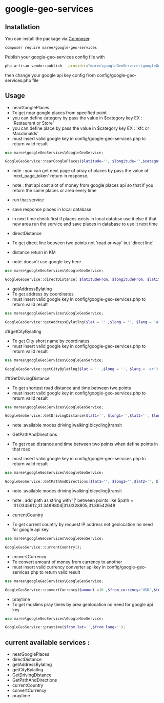 # google-geo-services
## Installation

You can install the package via [Composer](https://getcomposer.org).

```bash
composer require maree/google-geo-services
```
Publish your google-geo-services config file with

```bash
php artisan vendor:publish --provider="maree\googleGeoServices\googleGeoServiceProvider" --tag="google-geo-services"
```
then change your google api key config from config/google-geo-services.php file
## Usage

- nearGooglePlaces
- To get near google places from specified point 
- you can define category by pass the value in $category key EX : 'Restaurant or Store'
- you can define place by pass the value in $category key EX : 'kfc or Macdonalds'
- must insert valid google key in config/google-geo-services.php to return valid result
```php
use maree\googleGeoServices\GoogleGeoService;

GoogleGeoService::nearGooglePlaces($latitude='', $longitude='',$category='',$lang='ar',$next_page_token='');  


```
- note : you can get next page of array of places by pass the value of 'next_page_token' return in response.
- note : that api cost alot of money from google places api so that if you return the same places or area every time
- run that service
- save response places in local database 
- in next time check first if places exists in local databse use it else if that new area run the service and save places in database to use it next time

- directDistance
- To get direct line between two points not 'road or way' but 'direct line'
- distance return in KM
- note: doesn't use google key here
```php
use maree\googleGeoServices\GoogleGeoService;

GoogleGeoService::directDistance( $latitudeFrom, $longitudeFrom, $latitudeTo, $longitudeTo);  


```
- getAddressBylatlng
- To get address by coordinates 
- must insert valid google key in config/google-geo-services.php to return valid result
```php
use maree\googleGeoServices\GoogleGeoService;

GoogleGeoService::getAddressBylatlng($lat = '' ,$long = '', $lang = 'ar');  


```
##getCityBylatlng
- To get City short name by coordinates 
- must insert valid google key in config/google-geo-services.php to return valid result
```php
use maree\googleGeoServices\GoogleGeoService;

GoogleGeoService::getCityBylatlng($lat = '' ,$long = '', $lang = 'ar');  


```
##GetDrivingDistance
- To get shortest road distance and time between two points 
- must insert valid google key in config/google-geo-services.php to return valid result
```php
use maree\googleGeoServices\GoogleGeoService;

GoogleGeoService::GetDrivingDistance($lat1='', $long1='',$lat2='', $long2='',$lang ='ar' ,$mode='driving');  


```
- note :available modes driving|walking|bicycling|transit

- GetPathAndDirections
- To get road distance and time between two points when define points in that road
- must insert valid google key in config/google-geo-services.php to return valid result
```php
use maree\googleGeoServices\GoogleGeoService;

GoogleGeoService::GetPathAndDirections($lat1='', $long1='',$lat2='', $long2='' ,$path='',$lang ='ar',$mode='driving');  


```

- note :available modes driving|walking|bicycling|transit
- note : add path as string with '|' between points like $path = '31.0345612,31.3489804|31.0328805,31.36542648'

- currentCountry
- To get current country by request IP address not geolocation no need for google api key
```php
use maree\googleGeoServices\GoogleGeoService;

GoogleGeoService::currentCountry();  


```

- convertCurrency
- To convert amount of money from currency to another
- must insert valid currency converter api key in config/google-geo-services.php to return valid result 
```php
use maree\googleGeoServices\GoogleGeoService;

GoogleGeoService::convertCurrency($amount =10 ,$from_currency='USD',$to_currency='EGP');  


```

- praytime
- To get muslims pray times by area geolocation no need for google api key
```php
use maree\googleGeoServices\GoogleGeoService;

GoogleGeoService::praytime($from_lat='',$from_long='');  


```

## current available services :
- nearGooglePlaces
- directDistance
- getAddressBylatlng
- getCityBylatlng
- GetDrivingDistance
- GetPathAndDirections
- currentCountry
- convertCurrency
- praytime








